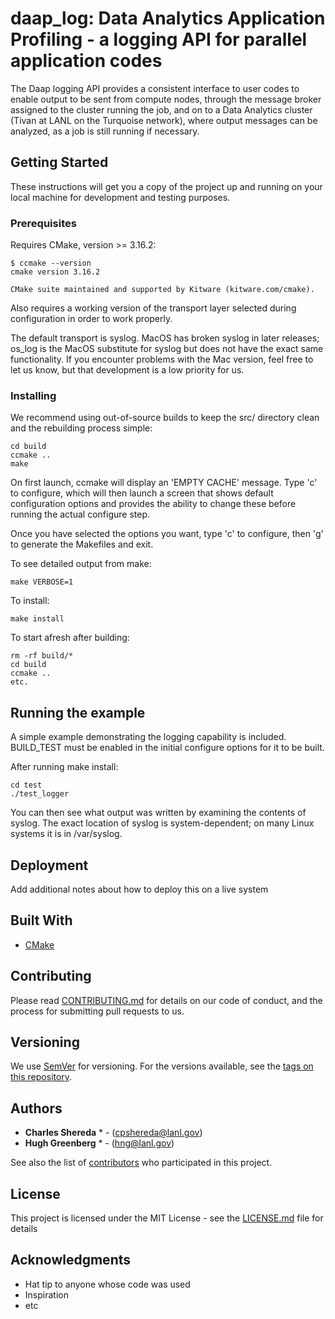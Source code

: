 # daap_log: Data Analytics Application Profiling - a logging API for parallel application codes

The Daap logging API provides a consistent interface to user codes to enable output to be sent from compute nodes, through the message broker assigned to the cluster running the job, and on to a Data Analytics cluster (Tivan at LANL on the Turquoise network), where output messages can be analyzed, as a job is still running if necessary.

## Getting Started

These instructions will get you a copy of the project up and running on your local machine for development and testing purposes.

### Prerequisites

Requires CMake, version >= 3.16.2: 

```
$ ccmake --version
cmake version 3.16.2

CMake suite maintained and supported by Kitware (kitware.com/cmake).
```

Also requires a working version of the transport layer selected during configuration in order to work properly. 

The default transport is syslog. MacOS has broken syslog in later releases; os_log is the MacOS substitute for syslog but does not have the exact same functionality. If you encounter problems with the Mac version, feel free to let us know, but that development is a low priority for us.

### Installing

We recommend using out-of-source builds to keep the src/ directory clean and the rebuilding process simple:

```
cd build
ccmake .. 
make
```

On first launch, ccmake will display an 'EMPTY CACHE' message. Type 'c' to configure, which will then launch a 
screen that shows default configuration options and provides the ability to change these before running the 
actual configure step. 

Once you have selected the options you want, type 'c' to configure, then 'g' to generate the Makefiles and exit.

To see detailed output from make:

```
make VERBOSE=1
```

To install:

```
make install
```

To start afresh after building:
```
rm -rf build/*
cd build
ccmake ..
etc.
```

## Running the example

A simple example demonstrating the logging capability is included. BUILD_TEST must be enabled in
the initial configure options for it to be built.

After running make install:

```
cd test
./test_logger
```

You can then see what output was written by examining the contents of syslog. The exact location
of syslog is system-dependent; on many Linux systems it is in /var/syslog.

## Deployment

Add additional notes about how to deploy this on a live system

## Built With

* [CMake](http://www.cmake.org/)

## Contributing

Please read [CONTRIBUTING.md](https://github.com/daap_log/xxx) for details on our code of conduct, and the process for submitting pull requests to us.

## Versioning

We use [SemVer](http://semver.org/) for versioning. For the versions available, see the [tags on this repository](https://github.com/daap_log/tags). 

## Authors

* **Charles Shereda** * - (cpshereda@lanl.gov)
* **Hugh Greenberg**  * - (hng@lanl.gov)

See also the list of [contributors](https://github.com/daap_log/contributors) who participated in this project.

## License

This project is licensed under the MIT License - see the [LICENSE.md](LICENSE.md) file for details

## Acknowledgments

* Hat tip to anyone whose code was used
* Inspiration
* etc



